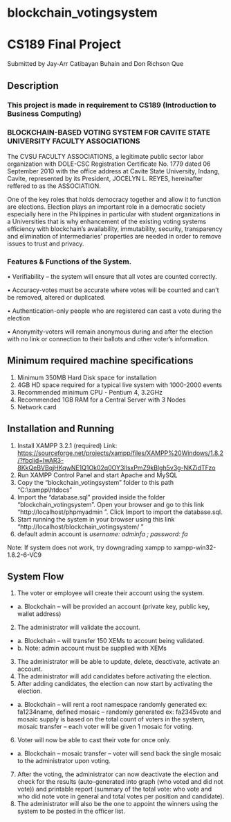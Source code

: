 # blockchain_votingsystem
# CS189 Final Project
Submitted by Jay-Arr Catibayan Buhain and Don Richson Que

## Description

### This project is made in requirement to CS189 (Introduction to Business Computing)

### BLOCKCHAIN-BASED VOTING SYSTEM FOR CAVITE STATE UNIVERSITY FACULTY ASSOCIATIONS
The CVSU FACULTY ASSOCIATIONS, a legitimate public sector labor organization with DOLE-CSC Registration Certificate No. 1779 dated 06 September 2010 with the office address at Cavite State University, Indang, Cavite, represented by its President, JOCELYN L. REYES, hereinafter reffered to as the ASSOCIATION.

One of the key roles that holds democracy together and allow it to function are elections. Election plays an important role in a democratic society especially here in the Philippines in particular with student organizations in a Universities that is why enhancement of the existing voting systems efficiency with blockchain’s availability, immutability, security, transparency and elimination of intermediaries’ properties are needed in order to remove issues to trust and privacy.

### Features & Functions of the System. 
•	Verifiability – the system will ensure that all votes are counted correctly.

•	Accuracy-votes must be accurate where votes will be counted and can’t be removed, altered or duplicated.

•	Authentication-only people who are registered can cast a vote during the election 

•	Anonymity-voters will remain anonymous during and after the election with no link or connection to their ballots and other voter’s information.

## Minimum required machine specifications 

1. Minimum 350MB Hard Disk space for installation
2. 4GB HD space required for a typical live system with 1000-2000 events
3. Recommended minimum CPU - Pentium 4, 3.2GHz
4. Recommended 1GB RAM for a Central Server with 3 Nodes
5. Network card

## Installation and Running
1. Install XAMPP 3.2.1 (required)
Link: https://sourceforge.net/projects/xampp/files/XAMPP%20Windows/1.8.2/?fbclid=IwAR3-8KkQeBVBqjHKqwNE1Q1Ok02q0OY3IlsxPmZ9kBlgh5v3g-NKZidTFzo
2. Run XAMPP Control Panel and start Apache and MySQL
3. Copy the “blockchain_votingsystem” folder to this path “C:\xampp\htdocs”
4. Import the “database.sql” provided inside the folder “blockchain_votingsystem”. Open your browser and go to this link “http://localhost/phpmyadmin ”. Click Import to import the database.sql.
5. Start running the system in your browser using this link “http://localhost/blockchain_votingsystem/ ”
6. default admin account is *username: adminfa ; password: fa*

Note: If system does not work, try downgrading xampp to xampp-win32-1.8.2-6-VC9

## System Flow
1.	The voter or employee will create their account using the system.
* a.	Blockchain – will be provided an account (private key, public key, wallet address)
2.	The administrator will validate the account.
* a.	Blockchain – will transfer 150 XEMs to account being validated.
* b.  Note: admin account must be supplied with XEMs
3.	The administrator will be able to update, delete, deactivate, activate an account.
4.	The administrator will add candidates before activating the election.
5.	After adding candidates, the election can now start by activating the election.
* a.	Blockchain – will rent a root namespace randomly generated ex: fa1234name, defined mosaic – randomly generated ex: fa2345vote and mosaic supply is based on the total count of voters in the system, mosaic transfer – each voter will be given 1 mosaic for voting.
6.	Voter will now be able to cast their vote for once only.
* a.	Blockchain – mosaic transfer – voter will send back the single mosaic to the administrator upon voting. 
7.	After the voting, the administrator can now deactivate the election and check for the results (auto-generated into graph (who voted and did not vote)) and printable report (summary of the total vote: who vote and who did note vote in general and total votes per position and candidate).
8.	The administrator will also be the one to appoint the winners using the system to be posted in the officer list.

